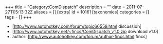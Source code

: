 +++
title = "Category:ComDispatch"
description = ""
date = 2011-07-27T05:13:32Z
aliases = []
[extra]
id = 10161
[taxonomies]
categories = []
tags = []
+++

* [http://www.autohotkey.com/forum/topic66559.html discussion]
* [http://www.autohotkey.net/~fincs/ComDispatch_v1.0.zip download v1.0]
* author: [http://www.autohotkey.com/forum/author-fincs.html fincs]
